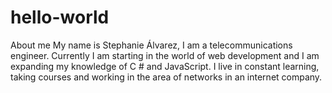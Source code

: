 # hello-world
About me
My name is Stephanie Álvarez, I am a telecommunications engineer.
Currently I am starting in the world of web development and I am expanding my knowledge of C # and JavaScript.
I live in constant learning, taking courses and working in the area of networks in an internet company.
